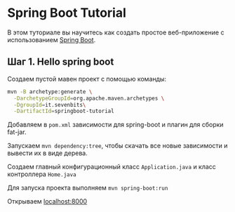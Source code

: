 # Spring Boot Tutorial

В этом туториале вы научитесь как создать простое веб-приложение с использованием [Spring Boot](http://projects.spring.io/spring-boot/).

## Шаг 1. Hello spring boot

Создаем пустой мавен проект с помощью команды:
```sh
mvn -B archetype:generate \
  -DarchetypeGroupId=org.apache.maven.archetypes \
  -DgroupId=it.sevenbits\
  -DartifactId=springboot-tutorial
```

Добавляем в `pom.xml`  зависимости для spring-boot и плагин для сборки fat-jar.

Запускаем `mvn dependency:tree`, чтобы скачать все новые зависимости и вывести их в виде дерева.

Создаем главный конфигурационный класс `Application.java` и класс контроллера `Home.java`

Для запуска проекта выполняем ```mvn spring-boot:run```

Открываем [localhost:8000](http://localhost:8080/) 

